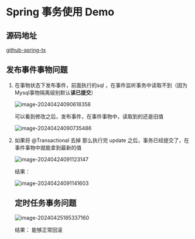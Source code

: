# Spring 事务使用 Demo



## 源码地址

[github-spring-tx](https://github.com/zoowayss/spring-tx)



## 发布事件事物问题

1. 在事物状态下发布事件，前面执行的sql ，在事件监听事务中读取不到（因为Mysql事物隔离级别默认**读已提交**）

   ![image-20240424090618358](https://cdn.jsdelivr.net/gh/zooways/picgo/img/image-20240424090618358.png)

   可以看到修改之后，发布事件，在事件事物中，读取到的还是旧值

   ![image-20240424090735486](https://cdn.jsdelivr.net/gh/zooways/picgo/img/image-20240424090735486.png)

2. 如果将 @Transactional 去掉 那么执行完 update 之后，事务已经提交了，在事件事物中就能拿到最新的值

   ![image-20240424091123147](https://cdn.jsdelivr.net/gh/zooways/picgo/img/image-20240424091123147.png)

   结果：

   ![image-20240424091141603](https://cdn.jsdelivr.net/gh/zooways/picgo/img/image-20240424091141603.png)

   ## 定时任务事务问题

   ![image-20240425185337160](https://cdn.jsdelivr.net/gh/zooways/picgo/img/image-20240425185337160.png)

   结果： 能够正常回滚
